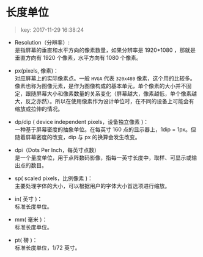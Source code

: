 # 长度单位
>key: 2017-11-29 16:38:24  

* Resolution（分辨率）:  
是指屏幕的垂直和水平方向的像素数量，如果分辨率是 1920*1080 ，那就是垂直方向有 1920 个像素，水平方向有 1080 个像素。

* px(pixels, 像素)：  
对应屏幕上的实际像素点。一般 `HVGA` 代表 `320x480` 像素，这个用的比较多。  
像素也称为图像元素，是作为图像构成的基本单元，单个像素的大小并不固定，跟随屏幕大小和像素数量的关系变化（屏幕越大，像素越低，单个像素越大，反之亦然）。所以在使用像素作为设计单位时，在不同的设备上可能会有缩放或拉伸的情况。

* dp/dip ( device independent pixels，设备独立像素 )：  
一种基于屏幕密度的抽象单位。在每英寸 160 点的显示器上，1dip = 1px。但随着屏幕密度的改变，dip 与 px 的换算会发生改变。

* dpi（Dots Per Inch，每英寸点数）  
是一个量度单位，用于点阵数码影像，指每一英寸长度中，取样、可显示或输出点的数目。

* sp( scaled pixels，比例像素 )：  
主要处理字体的大小，可以根据用户的字体大小首选项进行缩放。

* in( 英寸 )：  
标准长度单位。

* mm( 毫米 )：  
标准长度单位。

* pt( 磅 )：  
标准长度单位，1/72 英寸。